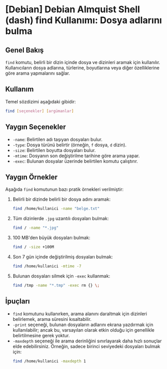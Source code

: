 # [Debian] Debian Almquist Shell (dash) find Kullanımı: Dosya adlarını bulma

## Genel Bakış
`find` komutu, belirli bir dizin içinde dosya ve dizinleri aramak için kullanılır. Kullanıcıların dosya adlarına, türlerine, boyutlarına veya diğer özelliklerine göre arama yapmalarını sağlar.

## Kullanım
Temel sözdizimi aşağıdaki gibidir:

```bash
find [seçenekler] [argümanlar]
```

## Yaygın Seçenekler
- `-name`: Belirtilen adı taşıyan dosyaları bulur.
- `-type`: Dosya türünü belirtir (örneğin, `f` dosya, `d` dizin).
- `-size`: Belirtilen boyutta dosyaları bulur.
- `-mtime`: Dosyanın son değiştirilme tarihine göre arama yapar.
- `-exec`: Bulunan dosyalar üzerinde belirtilen komutu çalıştırır.

## Yaygın Örnekler
Aşağıda `find` komutunun bazı pratik örnekleri verilmiştir:

1. Belirli bir dizinde belirli bir dosya adını aramak:
   ```bash
   find /home/kullanici -name "belge.txt"
   ```

2. Tüm dizinlerde `.jpg` uzantılı dosyaları bulmak:
   ```bash
   find / -name "*.jpg"
   ```

3. 100 MB'den büyük dosyaları bulmak:
   ```bash
   find / -size +100M
   ```

4. Son 7 gün içinde değiştirilmiş dosyaları bulmak:
   ```bash
   find /home/kullanici -mtime -7
   ```

5. Bulunan dosyaları silmek için `-exec` kullanmak:
   ```bash
   find /tmp -name "*.tmp" -exec rm {} \;
   ```

## İpuçları
- `find` komutunu kullanırken, arama alanını daraltmak için dizinleri belirlemek, arama süresini kısaltabilir.
- `-print` seçeneği, bulunan dosyaların adlarını ekrana yazdırmak için kullanılabilir; ancak bu, varsayılan olarak etkin olduğu için genellikle belirtilmesine gerek yoktur.
- `-maxdepth` seçeneği ile arama derinliğini sınırlayarak daha hızlı sonuçlar elde edebilirsiniz. Örneğin, sadece birinci seviyedeki dosyaları bulmak için:
  ```bash
  find /home/kullanici -maxdepth 1
  ```